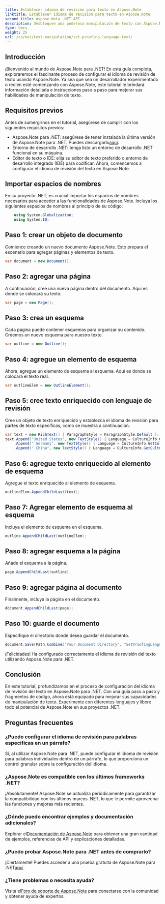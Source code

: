 ```yaml
---
title: Establecer idioma de revisión para texto en Aspose.Note
linktitle: Establecer idioma de revisión para texto en Aspose.Note
second_title: Aspose.Nota .NET API
description: Desbloquee una poderosa manipulación de texto con Aspose.Note para .NET. Configure el idioma de revisión sin esfuerzo con una guía paso a paso. ¡Mejore sus proyectos .NET ahora!
type: docs
weight: 25
url: /es/net/text-manipulation/set-proofing-language-text/
---
```

## Introducción
¡Bienvenido al mundo de Aspose.Note para .NET! En esta guía completa, exploraremos el fascinante proceso de configurar el idioma de revisión de texto usando Aspose.Note. Ya sea que sea un desarrollador experimentado o recién esté comenzando con Aspose.Note, este tutorial le brindará información detallada e instrucciones paso a paso para mejorar sus habilidades de manipulación de texto.
## Requisitos previos
Antes de sumergirnos en el tutorial, asegúrese de cumplir con los siguientes requisitos previos:
- Aspose.Note para .NET: asegúrese de tener instalada la última versión de Aspose.Note para .NET. Puedes descargarlo[aquí](https://releases.aspose.com/note/net/).
- Entorno de desarrollo .NET: tenga listo un entorno de desarrollo .NET funcional en su máquina.
- Editor de texto o IDE: elija su editor de texto preferido o entorno de desarrollo integrado (IDE) para codificar.
Ahora, comencemos a configurar el idioma de revisión del texto en Aspose.Note.
## Importar espacios de nombres
En su proyecto .NET, es crucial importar los espacios de nombres necesarios para acceder a las funcionalidades de Aspose.Note. Incluya los siguientes espacios de nombres al principio de su código:
```csharp
    using System.Globalization;
    using System.IO;
```
## Paso 1: crear un objeto de documento
Comience creando un nuevo documento Aspose.Note. Esto prepara el escenario para agregar páginas y elementos de texto.
```csharp
var document = new Document();
```
## Paso 2: agregar una página
A continuación, cree una nueva página dentro del documento. Aquí es donde se colocará su texto.
```csharp
var page = new Page();
```
## Paso 3: crea un esquema
Cada página puede contener esquemas para organizar su contenido. Creemos un nuevo esquema para nuestro texto.
```csharp
var outline = new Outline();
```
## Paso 4: agregue un elemento de esquema
Ahora, agregue un elemento de esquema al esquema. Aquí es donde se colocará el texto real.
```csharp
var outlineElem = new OutlineElement();
```
## Paso 5: cree texto enriquecido con lenguaje de revisión
Cree un objeto de texto enriquecido y establezca el idioma de revisión para partes de texto específicas, como se muestra a continuación.
```csharp
var text = new RichText() { ParagraphStyle = ParagraphStyle.Default };
text.Append("United States", new TextStyle() { Language = CultureInfo.GetCultureInfo("en-US") })
    .Append(" Germany", new TextStyle() { Language = CultureInfo.GetCultureInfo("de-DE") })
    .Append(" China", new TextStyle() { Language = CultureInfo.GetCultureInfo("zh-CN") });
```
## Paso 6: agregue texto enriquecido al elemento de esquema
Agregue el texto enriquecido al elemento de esquema.
```csharp
outlineElem.AppendChildLast(text);
```
## Paso 7: Agregar elemento de esquema al esquema
Incluya el elemento de esquema en el esquema.
```csharp
outline.AppendChildLast(outlineElem);
```
## Paso 8: agregar esquema a la página
Añade el esquema a la página.
```csharp
page.AppendChildLast(outline);
```
## Paso 9: agregar página al documento
Finalmente, incluya la página en el documento.
```csharp
document.AppendChildLast(page);
```
## Paso 10: guarde el documento
Especifique el directorio donde desea guardar el documento.
```csharp
document.Save(Path.Combine("Your Document Directory", "SetProofingLanguageForText.one"));
```
¡Felicidades! Ha configurado correctamente el idioma de revisión del texto utilizando Aspose.Note para .NET.
## Conclusión
En este tutorial, profundizamos en el proceso de configuración del idioma de revisión del texto en Aspose.Note para .NET. Con una guía paso a paso y fragmentos de código, ahora está equipado para mejorar sus capacidades de manipulación de texto. Experimente con diferentes lenguajes y libere todo el potencial de Aspose.Note en sus proyectos .NET.

## Preguntas frecuentes
### ¿Puedo configurar el idioma de revisión para palabras específicas en un párrafo?
Sí, al utilizar Aspose.Note para .NET, puede configurar el idioma de revisión para palabras individuales dentro de un párrafo, lo que proporciona un control granular sobre la configuración del idioma.
### ¿Aspose.Note es compatible con los últimos frameworks .NET?
¡Absolutamente! Aspose.Note se actualiza periódicamente para garantizar la compatibilidad con los últimos marcos .NET, lo que le permite aprovechar las funciones y mejoras más recientes.
### ¿Dónde puedo encontrar ejemplos y documentación adicionales?
 Explorar el[Documentación de Aspose.Note](https://reference.aspose.com/note/net/) para obtener una gran cantidad de ejemplos, referencias de API y explicaciones detalladas.
### ¿Puedo probar Aspose.Note para .NET antes de comprarlo?
 ¡Ciertamente! Puedes acceder a una prueba gratuita de Aspose.Note para .NET[aquí](https://releases.aspose.com/).
### ¿Tiene problemas o necesita ayuda?
 Visita el[Foro de soporte de Aspose.Note](https://forum.aspose.com/c/note/28) para conectarse con la comunidad y obtener ayuda de expertos.